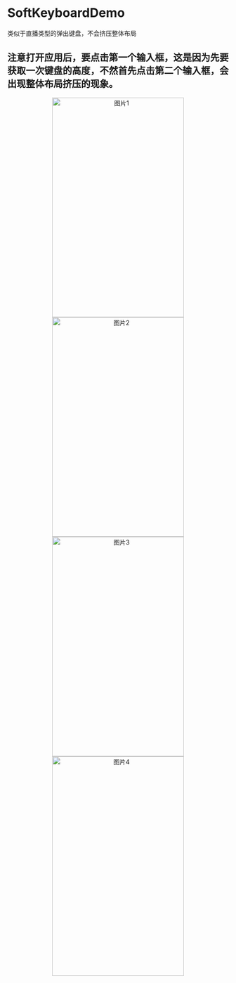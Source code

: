 # SoftKeyboardDemo
类似于直播类型的弹出键盘，不会挤压整体布局

## 注意打开应用后，要点击第一个输入框，这是因为先要获取一次键盘的高度，不然首先点击第二个输入框，会出现整体布局挤压的现象。
<div align="center">
<img src="https://github.com/DyncKathline/SoftKeyboardDemo/blob/master/screenshots/screenshot2.png" width = "300" height = "500" alt="图片1" align=center />
<img src="https://github.com/DyncKathline/SoftKeyboardDemo/blob/master/screenshots/screenshot1.png" width = "300" height = "500" alt="图片2" align=center />
</div>
<div align="center">
<img src="https://github.com/DyncKathline/SoftKeyboardDemo/blob/master/screenshots/screenshot3.png" width = "300" height = "500" alt="图片3" align=center />
<img src="https://github.com/DyncKathline/SoftKeyboardDemo/blob/master/screenshots/screenshot.gif" width = "300" height = "500" alt="图片4" align=center />
</div>
